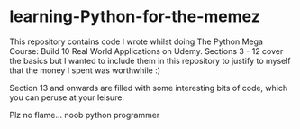 # learning-Python-for-the-memez
This repository contains code I wrote whilst doing The Python Mega Course: Build 10 Real World Applications on Udemy. Sections 3 - 12 cover the basics but I wanted to include them in this repository to justify to myself that the money I spent was worthwhile :)

Section 13 and onwards are filled with some interesting bits of code, which you can peruse at your leisure.

Plz no flame... noob python programmer 
